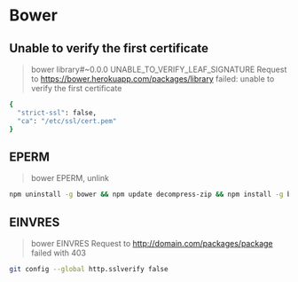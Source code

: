 # Bower

## Unable to verify the first certificate

> bower library#~0.0.0 UNABLE_TO_VERIFY_LEAF_SIGNATURE Request to https://bower.herokuapp.com/packages/library failed: unable to verify the first certificate

```sh
{
  "strict-ssl": false,
  "ca": "/etc/ssl/cert.pem"
}
```

## EPERM

> bower EPERM, unlink

```sh
npm uninstall -g bower && npm update decompress-zip && npm install -g bower
```

## EINVRES

> bower EINVRES Request to http://domain.com/packages/package failed with 403

```sh
git config --global http.sslverify false
```
